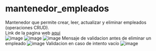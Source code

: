 # mantenedor_empleados
Mantenedor que permite crear, leer, actualizar y eliminar empleados (operaciones CRUD).<br />
Link de la pagina web [aqui](https://cr1stian111.github.io/mantenedor_empleados/) <br />
![image](https://user-images.githubusercontent.com/97992147/172518868-5a512565-fee5-4b2c-a912-b54488098f71.png)
![image](https://user-images.githubusercontent.com/97992147/172518944-75c6a42d-f95b-47fb-a170-6bbba2ed19a6.png)
![image](https://user-images.githubusercontent.com/97992147/172519165-0ce8f4d9-4d41-4ae1-bcad-9e0e45da457a.png)
Mensaje de validacion antes de eliminar un empleado
![image](https://user-images.githubusercontent.com/97992147/172519002-f7ce0699-890b-4a96-9faa-0eab60276748.png)
Validacion en caso de intento vacío
![image](https://user-images.githubusercontent.com/97992147/172519066-bb734f86-7212-4894-90f6-b4b128dbb81b.png)

